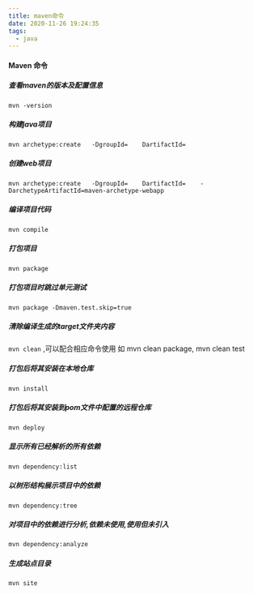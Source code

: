 ```yaml
---
title: maven命令
date: 2020-11-26 19:24:35
tags:	
  - java
---
```


#### Maven 命令

##### 查看maven的版本及配置信息

`mvn -version`               

##### 构建java项目

`mvn archetype:create   -DgroupId=    DartifactId= `   

##### 创建web项目

`mvn archetype:create   -DgroupId=    DartifactId=    -DarchetypeArtifactId=maven-archetype-webapp `

##### 编译项目代码

`mvn compile`	

##### 打包项目

`mvn package`	

##### 打包项目时跳过单元测试

`mvn package -Dmaven.test.skip=true `

##### 清除编译生成的target文件夹内容

`mvn clean` ,可以配合相应命令使用 如 mvn clean package, mvn clean test

##### 打包后将其安装在本地仓库

`mvn install`	

##### 打包后将其安装到pom文件中配置的远程仓库 

`mvn deploy`	

##### 显示所有已经解析的所有依赖

`mvn dependency:list`	

##### 以树形结构展示项目中的依赖

`mvn dependency:tree`	

##### 对项目中的依赖进行分析,依赖未使用,使用但未引入

`mvn dependency:analyze`	

##### 生成站点目录

`mvn site	`
